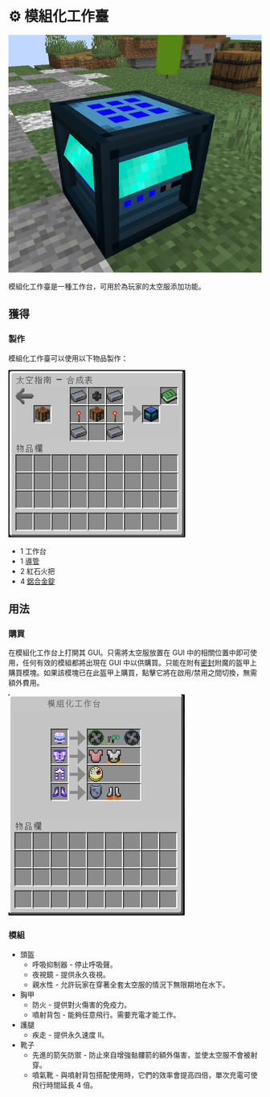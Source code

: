 # ⚙ 模組化工作臺

![](<../.gitbook/assets/image (31).png>)

模組化工作臺是一種工作台，可用於為玩家的太空服添加功能。

## 獲得

### 製作

模組化工作臺可以使用以下物品製作：

![](<../.gitbook/assets/image (217) (1).png>)

* 1 工作台
* 1 [導管](Conduit.md)
* 2 紅石火把
* 4 [鋁合金錠](aluminium-alloy-ingot.md)

## 用法

### 購買

在模組化工作台上打開其 GUI。只需將太空服放置在 GUI 中的相關位置中即可使用，任何有效的模組都將出現在 GUI 中以供購買。只能在附有[密封](../te-shu-fu-mo/airtight.md)附魔的盔甲上購買模塊。如果該模塊已在此盔甲上購買，點擊它將在啟用/禁用之間切換，無需額外費用。

![](<../.gitbook/assets/image (215) (1).png>)

### 模組

* 頭盔
  * 呼吸抑制器 - 停止呼吸聲。
  * 夜視鏡 - 提供永久夜視。
  * 親水性 - 允許玩家在穿著全套太空服的情況下無限期地在水下。
* 胸甲
  * 防火 - 提供對火傷害的免疫力。
  * 噴射背包 - 能夠任意飛行。需要充電才能工作。
* 護腿
  * 疾走 - 提供永久速度 II。
* 靴子
  * 先進的箭矢防禦 - 防止來自增強骷髏箭的額外傷害，並使太空服不會被射穿。
  * 噴氣靴 - 與噴射背包搭配使用時，它們的效率會提高四倍，單次充電可使飛行時間延長 4 倍。
